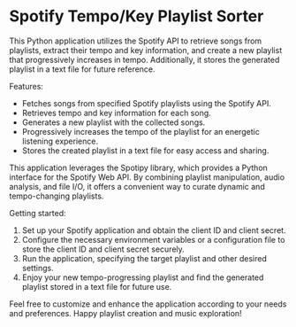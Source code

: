 # Spotify Tempo/Key Playlist Sorter

This Python application utilizes the Spotify API to retrieve songs from playlists, extract their tempo and key information, and create a new playlist that progressively increases in tempo. Additionally, it stores the generated playlist in a text file for future reference.

Features:
- Fetches songs from specified Spotify playlists using the Spotify API.
- Retrieves tempo and key information for each song.
- Generates a new playlist with the collected songs.
- Progressively increases the tempo of the playlist for an energetic listening experience.
- Stores the created playlist in a text file for easy access and sharing.

This application leverages the Spotipy library, which provides a Python interface for the Spotify Web API. By combining playlist manipulation, audio analysis, and file I/O, it offers a convenient way to curate dynamic and tempo-changing playlists.

Getting started:
1. Set up your Spotify application and obtain the client ID and client secret.
2. Configure the necessary environment variables or a configuration file to store the client ID and client secret securely.
3. Run the application, specifying the target playlist and other desired settings.
4. Enjoy your new tempo-progressing playlist and find the generated playlist stored in a text file for future use.

Feel free to customize and enhance the application according to your needs and preferences. Happy playlist creation and music exploration!

